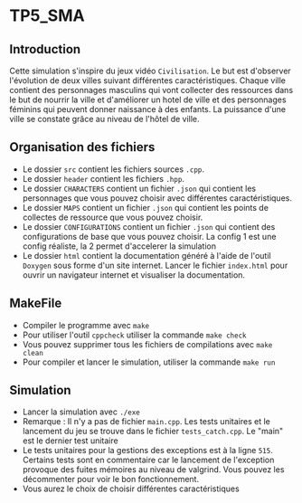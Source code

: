 # TP5_SMA
## Introduction 


Cette simulation s'inspire du jeux vidéo `Civilisation`. Le but est d'observer l'évolution de deux villes suivant différentes caractéristiques. Chaque ville contient des personnages masculins qui vont collecter des ressources dans le but de nourrir la ville et d'améliorer un hotel de ville et des personnages féminins qui peuvent donner naissance à des enfants. La puissance d'une ville se constate grâce au niveau de l'hôtel de ville.   

## Organisation des fichiers
* Le dossier `src` contient les fichiers sources `.cpp`.
* Le dossier `header` contient les fichiers `.hpp`.
* Le dossier `CHARACTERS` contient un fichier `.json` qui contient les personnages que vous pouvez choisir avec différentes caractéristiques.
* Le dossier `MAPS` contient un fichier `.json` qui contient les points de collectes de ressource que vous pouvez choisir.
* Le dossier `CONFIGURATIONS` contient un fichier `.json` qui contient des configurations de base que vous pouvez choisir. La config 1 est une config réaliste, la 2 permet d'accelerer la simulation
* Le dossier `html` contient la documentation généré à l'aide de l'outil `Doxygen` sous forme d'un site internet. Lancer le fichier `index.html` pour ouvrir un navigateur internet et visualiser la documentation. 

## MakeFile
* Compiler le programme avec `make`
* Pour utiliser l'outil `cppcheck` utiliser la commande `make check`
* Vous pouvez supprimer tous les fichiers de compilations avec `make clean`
* Pour compiler et lancer le simulation, utiliser la commande `make run`

## Simulation
* Lancer la simulation avec `./exe`
* Remarque : Il n'y a pas de fichier `main.cpp`. Les tests unitaires et le lancement du jeu se trouve dans le fichier `tests_catch.cpp`. Le "main" est le dernier test unitaire
* Le tests unitaires pour la gestions des exceptions est à la ligne `515`. Certains tests sont en commentaire car le lancement de l'exception provoque des fuites mémoires au niveau de valgrind. Vous pouvez les décommenter pour voir le bon fonctionnement.
* Vous aurez le choix de choisir différentes caractéristiques 